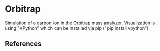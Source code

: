 # Orbitrap

Simulation of a carbon ion in the [Orbitrap][OrbitrapWiki] mass analyzer. Visualization is using "VPython" which can be installed via pip ("pip install vpython").

## References

[OrbitrapWiki]: https://en.wikipedia.org/wiki/Orbitrap
